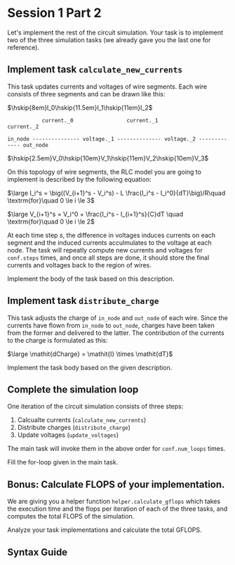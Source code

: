 # Session 1 Part 2

Let's implement the rest of the circuit simulation. Your task is to implement two of the three simulation tasks (we already gave you the last one for reference).

## Implement task `calculate_new_currents`

This task updates currents and voltages of wire segments. Each wire consists of three segments and can be drawn like this:

$\hskip{8em}I_0\hskip{11.5em}I_1\hskip{11em}I_2$

               current._0                 current._1                current._2
                   
    in_node --------------- voltage._1 -------------- voltage._2 ------------- out_node

$\hskip{2.5em}V_0\hskip{10em}V_1\hskip{11em}V_2\hskip{10em}V_3$

On this topology of wire segments, the RLC model you are going to implement is described by the following equation:

$\large I_i^s = \big((V_{i+1}^s - V_i^s) - L \frac{I_i^s - I_i^0}{dT}\big)/R\quad \textrm{for}\quad 0 \le i \le 3$

$\large V_{i+1}^s = V_i^0 + \frac{I_i^s - I_{i+1}^s}{C}dT \quad \textrm{for}\quad 0 \le i \le 2$


At each time step $s$, the difference in voltages induces currents on each segment and the induced currents acculmulates to the voltage at each node. The task will repeatly compute new currents and voltages for `conf.steps` times, and once all steps are done, it should store the final currents and voltages back to the region of wires.

Implement the body of the task based on this description.

## Implement task `distribute_charge`

This task adjusts the charge of `in_node` and `out_node` of each wire. Since the currents have flown from `in_node` to `out_node`, charges have been taken from the former and delivered to the latter. The contribution of the currents to the charge is formulated as this:

$\large \mathit{dCharge} = \mathit{I} \times \mathit{dT}$

Implement the task body based on the given description.

## Complete the simulation loop

One iteration of the circuit simulation consists of three steps:

1. Calcualte currents (`calculate_new_currents`)
2. Distribute charges (`distribute_charge`)
3. Update voltages (`update_voltages`)

The main task will invoke them in the above order for `conf.num_loops` times.

Fill the for-loop given in the main task.

## Bonus: Calculate FLOPS of your implementation.

We are giving you a helper function `helper.calculate_gflops` which takes the execution time and the flops per iteration of each of the three tasks, and computes the total FLOPS of the simulation.

Analyze your task implementations and calculate the total GFLOPS.

## Syntax Guide
